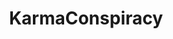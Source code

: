 ---
title: KarmaConspiracy
crosslinks:
- mildlyinteresting
- pics
- funny
- aww
- mildlyinfuriating
- gaming
- livven
- gifs
- WTF
- interestingasfuck
- oddlysatisfying
- me_irl
- food
- woahdude
- KarmaCourt
- pcmasterrace
- PerfectTiming
- CrappyDesign
- nevertellmetheodds
- Art
---